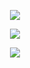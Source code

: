 
<!--
**kreutzi/kreutzi** is a ✨ _special_ ✨ repository because its `README.md` (this file) appears on your GitHub profile.

Here are some ideas to get you started:

- 🔭 I’m currently working on ...
- 🌱 I’m currently learning ...
- 👯 I’m looking to collaborate on ...
- 🤔 I’m looking for help with ...
- 💬 Ask me about ...
- 📫 How to reach me: ...
- 😄 Pronouns: ...
- ⚡ Fun fact: ...
-->
<p align="center">
<img src="https://github-readme-streak-stats-fyclg7hvg-trinib.vercel.app/?user=kreutzi&card_width=500&">

<p align="center">
<img src="https://github-readme-stats.vercel.app/api?username=Kreutzi&card_width=500&show_icons=true">

<p align="center">
<img src="https://cheesits456-readme-stats.vercel.app/api/top-langs?username=kreutzi&layout=compact&card_width=450&langs_count=10&hide=c,meson,makefile,m4&exclude_repo=github-readme-stats,BitJanitor,github-activity-readme,fancy-git,challengeBot" >
